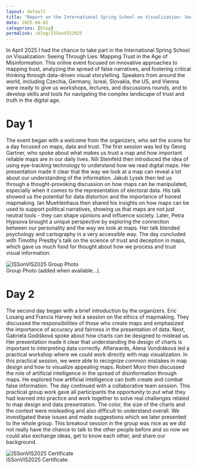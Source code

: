 ```yaml
---
layout: default
title: "Report on the International Spring School on Visualization: Seeing Through Lies: Mapping Trust in the Age of Misinformation"
date: 2025-04-02
categories: [blog]
permalink: /blog/ISSonVIS2025
---
```


In April 2025 I had the chance to take part in the International Spring School on Visualization: Seeing Through Lies: Mapping Trust in the Age of Misinformation. This online event focused on innovative approaches to mapping trust, analyzing the spread of false narratives, and fostering critical thinking through data-driven visual storytelling. Speakers from around the world, including Czechia, Germany, Isreal, Slovakia, the US, and Vienna were ready to give us workshops, lectures, and discussions rounds, and to develop skills and tools for navigating the complex landscape of trust and truth in the digital age.

# Day 1
The event began with a welcome from the organizers, who set the scene for a day focused on maps, data and trust. The first session was led by Georg Gartner, who spoke about what makes us trust a map and how important reliable maps are in our daily lives. Nili Steinfeld then introduced the idea of using eye-tracking technology to understand how we read digital maps. Her presentation made it clear that the way we look at a map can reveal a lot about our understanding of the information. Jakub Lysek then led us through a thought-provoking discussion on how maps can be manipulated, especially when it comes to the representation of electoral data. His talk showed us the potential for data distortion and the importance of honest mapmaking. Ian Muehlenhaus then shared his insights on how maps can be used to support political narratives, showing us that maps are not just neutral tools - they can shape opinions and influence society. Later, Petra Hypsova brought a unique perspective by exploring the connection between our personality and the way we look at maps. Her talk blended psychology and cartography in a very accessible way. The day concluded with Timothy Prestby's talk on the science of trust and deception in maps, which gave us much food for thought about how we process and trust visual information.

<div class="blog-image">
  <img src="{{ '/assets/images/blogs/ISSonVIS2025_groupPhoto.png' | relative_url }}" alt="ISSonVIS2025 Group Photo">
  <figcaption>Group Photo (added when available...).</figcaption>
</div>

# Day 2
The second day began with a brief introduction by the organizers. Eric Losang and Francis Harvey led a session on the ethics of mapmaking. They discussed the responsibilities of those who create maps and emphasized the importance of accuracy and fairness in the presentation of data. Next, Gabriela Godišková spoke about how charts can be designed to mislead us. Her presentation made it clear that understanding the design of charts is important to interpreting data correctly. Afterwards, Alena Vondráková led a practical workshop where we could work directly with map visualization. In this practical session, we were able to recognize common mistakes in map design and how to visualize appealing maps. Robert Moro then discussed the role of artificial intelligence in the spread of disinformation through maps. He explored how artificial intelligence can both create and combat false information. The day continued with a collaborative team session. This practical group work gave all participants the opportunity to put what they had learned into practice and work together to solve real challenges related to map design and data presentation. The color, the size of the charts and the context were misleading and also difficult to understand overall. We investigated these issues and made suggestions which we later presented to the whole group. This breakout session in the group was nice as we did not really have the chance to talk to the other people before and so now we could also exchange ideas, get to know each other, and share our background.

<div class="blog-image">
  <img src="{{ '/assets/images/blogs/ISSonVIS2025.png' | relative_url }}" alt="ISSonVIS2025 Certificate">
  <figcaption>ISSonVIS2025 Certificate.</figcaption>
</div>
